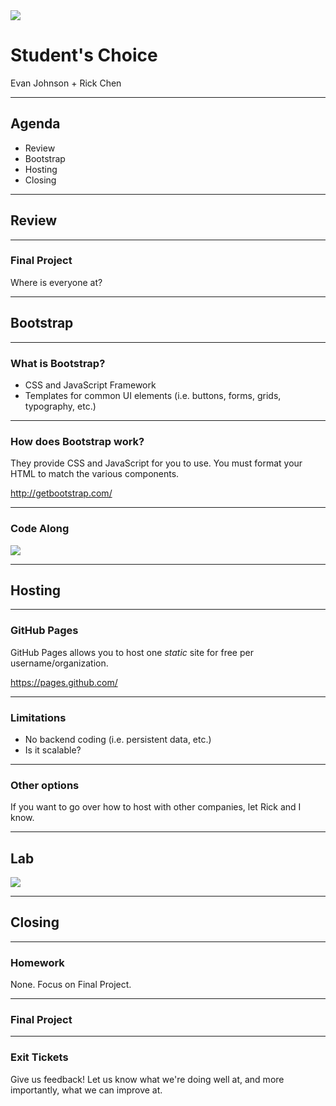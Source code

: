 <img src="img/ga-logo.png" style="border:none; background: transparent; box-shadow:none;" />

# Student's Choice

Evan Johnson + Rick Chen

---

## Agenda

* <!--- .element: class="fragment" data-fragment-index="1" -->Review
* <!--- .element: class="fragment" data-fragment-index="2" -->Bootstrap
* <!--- .element: class="fragment" data-fragment-index="3" -->Hosting
* <!--- .element: class="fragment" data-fragment-index="5" -->Closing

---

## Review

----

### Final Project

Where is everyone at?

---

## Bootstrap

----

### What is Bootstrap?

* <!--- .element: class="fragment" data-fragment-index="1" -->CSS and JavaScript Framework
* <!--- .element: class="fragment" data-fragment-index="2" -->Templates for common UI elements (i.e. buttons, forms, grids, typography, etc.)

----

### How does Bootstrap work?

They provide CSS and JavaScript for you to use. You must format your HTML to match the various components.

http://getbootstrap.com/

----

### Code Along

<img src="img/code_along.png" style="border:none;box-shadow:none;" />

---

## Hosting

----

### GitHub Pages

GitHub Pages allows you to host one *static* site for free per username/organization.

https://pages.github.com/

----

### Limitations

* <!--- .element: class="fragment" data-fragment-index="1" -->No backend coding (i.e. persistent data, etc.)
* <!--- .element: class="fragment" data-fragment-index="2" -->Is it scalable?

----

### Other options

If you want to go over how to host with other companies, let Rick and I know.

---

## Lab

<img src="img/exercise_icon_md.png" style="border:none;box-shadow:none;background:transparent;" />

---

## Closing

----

### Homework

None. Focus on Final Project.

----

### Final Project

----

### Exit Tickets

Give us feedback! Let us know what we're doing well at, and more
importantly, what we can improve at.

